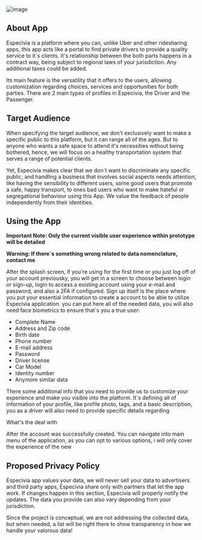![image](https://github.com/user-attachments/assets/9e5ebf9b-95a4-4228-99e2-5275e6f379b4)

## About App

Especivia is a platform where you can, unlike Uber and other ridesharing apps, this app acts like a portal to find private drivers to provide a quality service to it`s clients. It's relationship between the both parts happens in a contract way, being subject to regional laws of your jurisdiction. Any additional taxes could be added. 

Its main feature is the versatility that it offers to the users, allowing customization regarding choices, services and opportunities for both parties. There are 2 main types of profiles in Especivia, the Driver and the Passenger.

## Target Audience

When specifying the target audience, we don't exclusively want to make a specific public to this platform, but it can range all of the ages. But to anyone who wants a safe space to attend it's necessities without being bothered, hence, we will focus on a healthy transportation system that serves a range of potential clients.

Yet, Especivia makes clear that we don`t want to discriminate any specific public, and handling a business that involves social aspects needs attention, like having the sensibility to different users, some good users that promote a safe, happy transport, to ones bad users who want to make hateful or segregational behaviour using this App. We value the feedback of people independently from their identities.

## Using the App

**Important Note: Only the current visible user experience within prototype will be detailed**

**Warning: If there`s something wrong related to data nomenclature, contact me**


After the splash screen, if you're using for the first time or you just log off of your account previousky, you will get in a screen to choose between login or sign-up, login to access a existing account using your e-mail and password, and also a 2FA if configured. Sign up itself is the place where you put your essential information to create a account to be able to utilize Especivia application. you can put here all of the needed data, you will also need face biometrics to ensure that`s you a true user:

+ Complete Name
+ Address and Zip code
+ Birth date
+ Phone number
+ E-mail address
+ Password
+ Driver license
+ Car Model
+ Identity number
+ Anymore similar data

There some additional info that you need to provide us to customize your experience and make you visible into the platform. It`s defining all of information of your profile, like profile photo, tags, and a basic description, you as a driver will also need to provide specific details regarding 

What's the deal with

After the account was successfully created. You can navigate into main menu of the application, as you can opt to various options, i will only cover the experience of the new

## Proposed Privacy Policy

Especivia app values your data, we will never sell your data to advertisers and third party apps, Especivia share only with partners that let the app work. If changes happen in this section, Especivia will properly notify the updates. The data you provide can also vary depending from your jurisdiction.

Since the project is conceptual, we are not addressing the collected data, but when needed, a list will be right there to show transparency in how we handle your valorous data!


